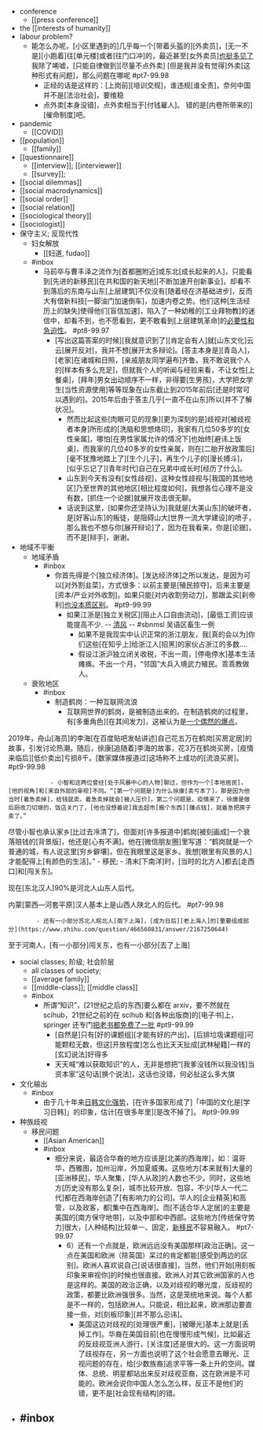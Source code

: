- conference
    - [[press conference]]
- the [[interests of humanity]]
- labour problem?
    - 能怎么办呢，[小区里遇到的]几乎每一个[带着头盔的][外卖员]，[无一不是][小跑着]往[单元楼]或者[往门口冲]的，最近甚至[女外卖员][也挺多见了](https://bbs.saraba1st.com/2b/thread-2035259-1-1.html)
我除了唏嘘，[只能自律做到][尽量不点外卖]
[但是我并没有觉得]外卖[这种形式有问题]，那么问题在哪呢 #pt7-99.98
        - 正经的话是这样的：[上岗前][培训交规]，谁违规[谁全责]，奈何中国并不是[法治社会]，要维稳
        - 点外卖[本身没错]，点外卖相当于[付钱雇人]。
错的是[内卷所带来的][催命制度]吧。
- pandemic
    - [[COVID]]
- [[population]]
    - [[family]]
- [[questionnaire]]
    - [[interview]]; [[interviewer]]
    - [[survey]];
- [[social dilemmas]]
- [[social macrodynamics]]
- [[social order]]
- [[social relation]]
- [[sociological theory]]
- [[sociologist]]
- 保守主义; 反现代性
    - 妇女解放
        - [[妇道, fudao]]
    - #inbox
        - 马前卒与曹丰泽之流作为[首都圈附近]或东北[成长起来的人]，只能看到[先进的新移民][在共和国的新天地][不断加速开创新事业]，却看不到落后的东南与山东[上层建筑]不仅没有[随着经在济基础进步]，反而大有借新科技[一脚油门加速倒车]，加速内卷之势。他们这种[生活经历上的缺失]使得他们[盲信加速]，陷入了一种幼稚的[工业拜物教]的迷信中，却看不到，也不愿看到，更不敢看到[上层建筑革命]的[必要性和急迫性](https://www.zhihu.com/question/263873076/answer/1167549086)。 #pt8-99.97
            - [写出这篇答案的时候][我就意识到了][肯定会有人]就[山东文化]云云[展开反对]，我并不想[展开太多辩论]。[答主本身是][青岛人]，[老家]在诸城和日照，[亲戚朋友同学遍布]齐鲁。我不敢说我个人的[样本有多么充足]，但就我个人的听闻与经验来看，不让女性[上餐桌]，[拜年]男女出动顺序不一样，非得要[生男孩]，大学把女学生[当性资源使用]等等现象在山东截止到2015年前后[还是时常可以遇到的]。2015年后由于答主几乎[一直不在山东]所以[并不了解状况]。
                - 然而比起这些[肉眼可见的现象][更为深刻的是]歧视对[被歧视者本身]所形成的[洗脑和思想烙印]，我家有几位50多岁的[女性亲属]，哪怕[在男性家属允许的情况下]也始终[避讳上饭桌]，而我家的几位40多岁的女性亲属，则在[二胎开放政策后][毫不犹豫地踏上了][生个儿子]，再生个儿子的[漫长搏斗]，[似乎忘记了][青年时代]自己在兄弟中成长时[经历了什么]。
                - 山东到今天有没有[女性歧视]，这种女性歧视与[我国的其他地区]乃至世界的其他地区[相比程度如何]，我想各位心理不是没有数，[抓住一个论据]就展开攻击很无聊。
                - 话说到这里，[如果你还坚持认为]我就是[大美山东]的破坏者，是[好客山东]的叛徒，是阻碍山大[世界一流大学建设]的喷子，那么我也不想与你[展开辩论]了，因为在我看来，你是[论据]，而不是[辩手]，谢谢。
- 地域不平衡
    - 地域矛盾
        - #inbox
            - 你首先得是个[独立经济体]。[发达经济体]之所以发达，是因为可以[对外割韭菜]，方式很多：以前主要是[殖民掠夺]，后来主要是[资本/产业对外收割]。如果只能[对内收割劳动力]，那跟孟买[刹帝利][也没本质区别](https://www.zhihu.com/question/35834004/answer/1840861167)。 #pt9-99.99
                - 如果江浙是[独立关税区][阻止人口自由流动]，[最低工资]应该能提高不少. -- [清风](https://www.zhihu.com/people/xie-xu-yang-70) -- #sbnmsl 吴语区畜生一例
                    - 如果不是我现实中认识正常的浙江朋友，我[真的会以为]你们这些[在知乎上]给浙江人[招黑]的家伙占浙江的多数....
                    - 假设江浙沪独立闭关收税，不出一周，[停电停水]基本生活瘫痪。不出一个月，“邻国”大兵入境武力殖民。乖乖教做人。
    - 衰败地区
        - #inbox
            - 制造鹤岗：一种互联网流浪
                - 互联网世界的鹤岗，是被制造出来的。在制造鹤岗的过程里，有[多重角色][在其间发力]，这被认为是[一个偶然的爆点](https://bbs.saraba1st.com/2b/thread-2024001-1-1.html)。

2019年，舟山[海员]的李海[在百度贴吧发帖讲述]自己花五万在鹤岗[买房定居]的故事，引发讨论热潮。随后，徐康[追随着]李海的故事，花3万在鹤岗买房，[疫情来临后][低价卖出]亏损8千。[数家媒体报道过]这场称不上成功的[流浪买房]。 #pt9-99.98


                - 小智和这两位曾经[处于风暴中心的人物]聊过，但作为一个[本地居民]，[他的视角]和[来自外部的审视]不同。“[第一个问题是]为什么徐康[卖亏本了]。那是因为他当时[着急卖掉]，给钱就卖，着急卖掉就会[被人压价]。第二个问题是，疫情来了，徐康是做后厨改刀切墩的，饭店关门了，[他也没想着说]我去超市[搬个东西][赚点钱]，就着急把房子卖了。”

尽管小智也承认家乡[比过去冷清了]，但面对[许多报道中]鹤岗[被刻画成]一个衰落赔钱的[背景版]，他还是[心有不满]。他在[微信朋友圈]里写道：“鹤岗就是一个普通的城，有人说这里[穷乡僻壤]，但在我眼里这是家乡。我想[眼里有风景的人]才能配得上[有颜色的生活]。”
    - 移民;
        - 清末[下南洋]时，[当时的北方人]都去[走西口]和[闯关东]。

现在[东北汉人]90%是河北人山东人后代。

内蒙[蒙西—河套平原]汉人基本上是山西人陕北人的后代。 #pt7-99.98


            - 还有一小部分苏北人皖北人[南下上海]，[成为日后][老上海人]的[重要组成部分](https://www.zhihu.com/question/466560831/answer/2167250644)

至于河南人，[有一小部分]闯关东，也有一小部分[去了上海]
- social classes; 阶级; 社会阶层
    - all classes of society; 
    - [[average family]]
    - [[middle-class]]; [[middle class]]
    - #inbox
        - 所谓“知识”，[21世纪之后的东西]要么都在 arxiv，要不然就在 scihub，21世纪之前的在 scihub 和[各种出版商]的[电子书]上，springer 还专门[把老书都免费了一批](https://bbs.saraba1st.com/2b/thread-2005469-1-1.html) #pt9-99.99
            - [自然是]只有[好的课题组][才能有好的产出]，[后排垃圾课题组]可能颗粒无数，但这[开放程度]怎么也比天天扯成[武林秘籍]一样的[玄幻说法]好得多
            - 天天喊“难以获取知识”的人，无非是想把“[我爹没钱所以我没钱]当资本家”这句话[换个说法]，这话也没错，何必扯这么多大旗
- 文化输出
    - #inbox
        - 由于几十年来[日韩文化强势](https://www.zhihu.com/question/473972027/answer/2079516516)，[在许多国家形成了]「中国的文化是[学习日韩]」的印象，估计[在很多年里][是改不掉了]。 #pt9-99.99
- 种族歧视
    - 移民问题
        - [[Asian American]]
        - #inbox
            - 细分来说，最适合华裔的地方应该是[北美的西海岸]，如：温哥华，西雅图，加州沿岸，外加夏威夷。这些地方[本来就有]大量的[亚洲移民]，华人聚集，[华人从政]的人数也不少。同时，这些地方[历史没有那么复杂]，城市比较开放、包容，不少[华人一代二代]都在西海岸创造了[有影响力的公司]。华人的[企业精英]和高管，以及政客，都[集中在西海岸]。而[不适合华人定居]的主要是美国的[南方保守地带]，以及中部和中西部。这些地方[传统保守势力]很大，[人种结构]比较单一、固定，[新移民](https://www.zhihu.com/question/325791926/answer/1802272609)不容易融入。 #pt7-99.97
                - 6）还有一个点就是，欧洲远远没有美国那样[政治正确]。这一点在美国和欧洲（除英国）呆过的肯定都能[感受到两边的区别]。欧洲人喜欢说自己[说话很直接]，当然，他们开始[用刻板印象来审视你]的时候也很直接。欧洲人对其它欧洲国家的人也是这样的。美国的政治正确，以及对歧视的曝光度，反歧视的政策，都要比欧洲强很多。当然，这是笼统地来说。每个人都是不一样的，包括欧洲人。只能说，相比起来，欧洲那边要直接一些，对[刻板印象][并不那么忌讳]。
                    - 美国这边对歧视的[处理很严重]，[被曝光]基本上就是[丢掉工作]。华裔在美国目前[也在慢慢形成气候]，比如最近的反歧视亚洲人游行，[关注度]还是很大的。这一方面说明了歧视存在，另一方面也说明了这个社会愿意去曝光、正视问题的存在，给[少数族裔]追求平等一条上升的空间。媒体、总统、明星都站出来反对歧视亚裔，这在欧洲是不可能的。欧洲会说你中国人怎么怎么样，反正不是他们的错，更不是[社会现有结构]的错。
- #inbox
    - 
